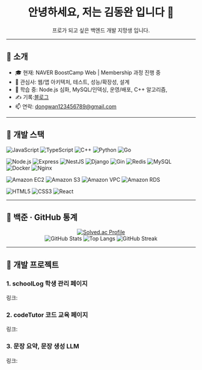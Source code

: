 <!-- 인사 -->
<h1 align="center">안녕하세요, 저는 김동완 입니다 👋</h1>
<p align="center">
  프로가 되고 싶은 백엔드 개발 지망생 입니다.<br/>
</p>

---

## 👤 소개
- 🎓 현재: NAVER BoostCamp Web | Membership 과정 진행 중
- 💼 관심사: 웹/앱 아키텍처, 테스트, 성능/확장성, 설계 
- 🧠 학습 중: Node.js 심화, MySQL/인덱싱, 운영/배포, C++ 알고리즘, 
- ✍️ 기록:[블로그](https://kimdwan-dev.blogspot.com/)
- 📫 연락: dongwan123456789@gmail.com

---

## 🧰 개발 스택
<!-- Languages -->
<p>
  <img src="https://img.shields.io/badge/JavaScript-ES202x-000?logo=javascript" alt="JavaScript"/>
  <img src="https://img.shields.io/badge/TypeScript-4%2B-000?logo=typescript" alt="TypeScript"/>
  <img src="https://img.shields.io/badge/C%2B%2B-17-000?logo=c%2B%2B" alt="C++"/>
  <img src="https://img.shields.io/badge/Python-3.11-000?logo=python" alt="Python"/>
  <img src="https://img.shields.io/badge/Go-1.22-000?logo=go" alt="Go"/>
</p>

<!-- Backend / Infra -->
<p>
  <img src="https://img.shields.io/badge/Node.js-18%2B-000?logo=nodedotjs" alt="Node.js"/>
  <img src="https://img.shields.io/badge/Express-000?logo=express" alt="Express"/>
  <img src="https://img.shields.io/badge/NestJS-000?logo=nestjs" alt="NestJS"/>
  <img src="https://img.shields.io/badge/Django-000?logo=django" alt="Django"/>
  <img src="https://img.shields.io/badge/Gin-000?logo=go" alt="Gin"/>
  <img src="https://img.shields.io/badge/Redis-000?logo=redis" alt="Redis"/>
  <img src="https://img.shields.io/badge/MySQL-000?logo=mysql" alt="MySQL"/>
  <img src="https://img.shields.io/badge/Docker-000?logo=docker" alt="Docker"/>
  <img src="https://img.shields.io/badge/Nginx-000?logo=nginx" alt="Nginx"/>
</p>

<!-- Cloud -->
<p>
  <img src="https://img.shields.io/badge/AWS-EC2-000?logo=amazonaws" alt="Amazon EC2"/>
  <img src="https://img.shields.io/badge/AWS-S3-000?logo=amazonaws" alt="Amazon S3"/>
  <img src="https://img.shields.io/badge/AWS-VPC-000?logo=amazonaws" alt="Amazon VPC"/>
  <img src="https://img.shields.io/badge/AWS-RDS-000?logo=amazonaws" alt="Amazon RDS"/>
</p>

<!-- Frontend -->
<p>
  <img src="https://img.shields.io/badge/HTML5-000?logo=html5" alt="HTML5"/>
  <img src="https://img.shields.io/badge/CSS3-000?logo=css3" alt="CSS3"/>
  <img src="https://img.shields.io/badge/React-000?logo=react" alt="React"/>
</p>

---

## 🧩 백준 · GitHub 통계
<p align="center">
  <!-- BOJ -->
  <a href="https://solved.ac/profile/naxtto" target="_blank">
    <img src="https://mazassumnida.wtf/api/v2/generate_badge?boj=naxtto" alt="Solved.ac Profile"/>
  </a>
  <br/>

  <!-- GitHub Stats -->
  <img src="https://github-readme-stats.vercel.app/api?username=KimDwDev&show_icons=true&include_all_commits=true&count_private=true&rank_icon=github&theme=transparent&hide_border=true&v=2" alt="GitHub Stats"/>
  <img src="https://github-readme-stats.vercel.app/api/top-langs/?username=KimDwDev&layout=compact&langs_count=8&theme=transparent&hide_border=true&v=2" alt="Top Langs"/>
  <img src="https://streak-stats.demolab.com?user=KimDwDev&theme=transparent&hide_border=true&v=2" alt="GitHub Streak"/>
</p>

---

## 🧪 개발 프로젝트

### 1. schoolLog 학생 관리 페이지

링크: 

### 2. codeTutor 코드 교육 페이지 

링크: 

### 3. 문장 요약, 문장 생성 LLM 

링크: 


